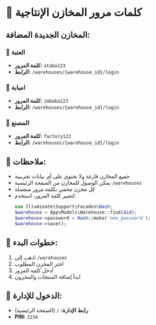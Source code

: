 # 🔑 كلمات مرور المخازن الإنتاجية

## المخازن الجديدة المضافة:

### 🏪 العتبة
- **كلمة المرور:** `ataba123`
- **الرابط:** `/warehouses/{warehouse_id}/login`

### 🏪 امبابة  
- **كلمة المرور:** `imbaba123`
- **الرابط:** `/warehouses/{warehouse_id}/login`

### 🏪 المصنع
- **كلمة المرور:** `factory123`
- **الرابط:** `/warehouses/{warehouse_id}/login`

## 📝 ملاحظات:
- جميع المخازن فارغة ولا تحتوي على أي بيانات تجريبية
- يمكن الوصول للمخازن من الصفحة الرئيسية `/warehouses`
- كل مخزن محمي بكلمة مرور منفصلة
- لتغيير كلمة المرور، استخدم:
  ```php
  use Illuminate\Support\Facades\Hash;
  $warehouse = App\Models\Warehouse::find($id);
  $warehouse->password = Hash::make('new_password');
  $warehouse->save();
  ```

## 🎯 خطوات البدء:
1. اذهب إلى `/warehouses` 
2. اختر المخزن المطلوب
3. أدخل كلمة المرور
4. ابدأ إضافة المنتجات والمخزون

## 👤 الدخول للإدارة:
- **رابط الإدارة:** `/` (الصفحة الرئيسية)
- **PIN:** `1234`
